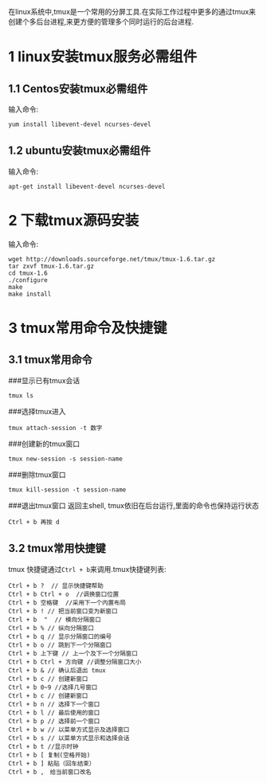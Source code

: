 <div class="jumbotron">
<p>在linux系统中,tmux是一个常用的分屏工具.在实际工作过程中更多的通过tmux来创建个多后台进程,来更方便的管理多个同时运行的后台进程.</p>  
</div>


1 linux安装tmux服务必需组件
===

1.1 Centos安装tmux必需组件
---

输入命令:
```
yum install libevent-devel ncurses-devel
```

1.2 ubuntu安装tmux必需组件
---

输入命令:
```
apt-get install libevent-devel ncurses-devel
```

2 下载tmux源码安装
===

输入命令:
```
wget http://downloads.sourceforge.net/tmux/tmux-1.6.tar.gz
tar zxvf tmux-1.6.tar.gz
cd tmux-1.6
./configure
make
make install
```

3 tmux常用命令及快捷键
===

3.1 tmux常用命令
---

###显示已有tmux会话
```
tmux ls
```
	
###选择tmux进入
```
tmux attach-session -t 数字
```

###创建新的tmux窗口
```
tmux new-session -s session-name
```

###删除tmux窗口
```
tmux kill-session -t session-name
```
	
###退出tmux窗口
返回主shell, tmux依旧在后台运行,里面的命令也保持运行状态
```
Ctrl + b 再按 d
```
    
3.2 tmux常用快捷键
---

tmux 快捷键通过`Ctrl + b`来调用.tmux快捷键列表:

```
Ctrl + b ?  // 显示快捷键帮助   
Ctrl + b Ctrl + o  //调换窗口位置   
Ctrl + b 空格键  //采用下一个内置布局   
Ctrl + b ! // 把当前窗口变为新窗口   
Ctrl + b  "  // 模向分隔窗口   
Ctrl + b % // 纵向分隔窗口   
Ctrl + b q // 显示分隔窗口的编号   
Ctrl + b o // 跳到下一个分隔窗口   
Ctrl + b 上下键 // 上一个及下一个分隔窗口   
Ctrl + b Ctrl + 方向键 //调整分隔窗口大小   
Ctrl + b & // 确认后退出 tmux   
Ctrl + b c // 创建新窗口   
Ctrl + b 0~9 //选择几号窗口   
Ctrl + b c // 创建新窗口   
Ctrl + b n // 选择下一个窗口   
Ctrl + b l // 最后使用的窗口   
Ctrl + b p // 选择前一个窗口   
Ctrl + b w // 以菜单方式显示及选择窗口   
Ctrl + b s // 以菜单方式显示和选择会话   
Ctrl + b t //显示时钟   
Ctrl + b [ 复制(空格开始)   
Ctrl + b ] 粘贴（回车结束）   
Ctrl + b ,　给当前窗口改名   
```